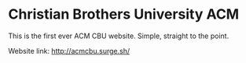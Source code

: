 # Christian Brothers University ACM 

This is the first ever ACM CBU website. Simple, straight to the point. 

Website link: http://acmcbu.surge.sh/
